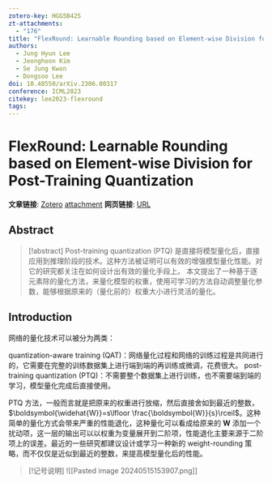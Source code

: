 ```yaml
---
zotero-key: HGG5B42S
zt-attachments:
  - "176"
title: "FlexRound: Learnable Rounding based on Element-wise Division for Post-Training Quantization"
authors:
  - Jung Hyun Lee
  - Jeonghoon Kim
  - Se Jung Kwon
  - Dongsoo Lee
doi: 10.48550/arXiv.2306.00317
conference: ICML2023
citekey: lee2023-flexround
tags:
---
```

# FlexRound: Learnable Rounding based on Element-wise Division for Post-Training Quantization

**文章链接**: [Zotero](zotero://select/library/items/HGG5B42S) [attachment](<file:///home/ilot/Zotero/storage/3FJYBIWV/Lee%20%E7%AD%89%20-%202023%20-%20FlexRound%20Learnable%20Rounding%20based%20on%20Element-wis.pdf>)
**网页链接**: [URL](http://arxiv.org/abs/2306.00317)
## Abstract

>[!abstract]
>Post-training quantization (PTQ) 是直接将模型量化后，直接应用到推理阶段的技术。这种方法被证明可以有效的增强模型量化性能。对它的研究都关注在如何设计出有效的量化手段上。
>本文提出了一种基于逐元素除的量化方法，来量化模型的权重，使用可学习的方法自动调整量化参数，能够根据原来的（量化前的）权重大小进行灵活的量化。



## Introduction
网络的量化技术可以被分为两类：

quantization-aware training (QAT)：网络量化过程和网络的训练过程是共同进行的，它需要在完整的训练数据集上进行端到端的再训练或微调，花费很大。
post-training quantization (PTQ)：不需要整个数据集上进行训练，也不需要端到端的学习，模型量化完成后直接使用。

PTQ 方法，一般而言就是把原来的权重进行放缩，然后直接舍如到最近的整数，$\boldsymbol{\widehat{W}}=s\lfloor \frac{\boldsymbol{W}}{s}\rceil$。这种简单的量化方式会带来严重的性能退化，这种量化可以看成给原来的 $\boldsymbol{W}$ 添加一个扰动项，这一层的输出可以以权重为变量展开到二阶项，性能退化主要来源于二阶项上的误差。最近的一些研究都建议设计或学习一种新的 weight-rounding 策略，而不仅仅是近似到最近的整数，来提高模型量化后的性能。


>[!记号说明]
>![[Pasted image 20240515153907.png]]
>



